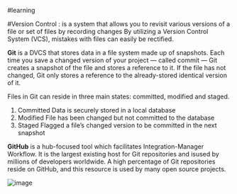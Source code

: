 #learning 


 #Version Control
: is a system that allows you to revisit various versions of a file or set of files by 
recording changes By utilizing a Version Control System (VCS), mistakes with files can easily be rectified.

 **Git** is a DVCS that stores data in a file system made up of snapshots. Each time you save a changed version of your project — called commit — Git creates a snapshot of the file and stores a reference to it. If the file has not changed, Git only stores a 
reference to the already-stored identical version of it.
  
 Files in Git can reside in three main states: committed, modified and staged.

1. Committed
Data is securely stored in a local database
2. Modified
File has been changed but not committed to the database
3. Staged
Flagged a file’s changed version to be committed in the next snapshot

**GitHub** is a hub-focused tool which facilitates Integration-Manager Workflow. It is the largest 
existing host for Git repositories and isused by millions of developers worldwide. A high percentage of Git repositories reside 
on GitHub, and this resource is used by many open source projects.

![image](https://i.ytimg.com/vi/ptK9-CNms98/maxresdefault.jpg)
